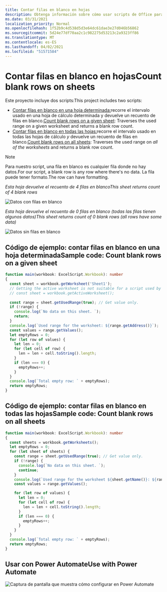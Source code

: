 ```yaml
---
title: Contar filas en blanco en hojas
description: Obtenga información sobre cómo usar scripts de Office para detectar si hay filas en blanco en lugar de datos en las hojas de cálculo y, a continuación, informe del recuento de filas en blanco que se usará en un flujo de Power Automate.
ms.date: 03/31/2021
localization_priority: Normal
ms.openlocfilehash: 1f52b9c4d538d5d3e64dc61dae3e27d046b56862
ms.sourcegitcommit: 5d24e77df70aa2c1c982275d53213c2a9323ff86
ms.translationtype: MT
ms.contentlocale: es-ES
ms.lasthandoff: 04/02/2021
ms.locfileid: "51571584"
---
```

# <a name="count-blank-rows-on-sheets"></a><span data-ttu-id="a0263-103">Contar filas en blanco en hojas</span><span class="sxs-lookup"><span data-stu-id="a0263-103">Count blank rows on sheets</span></span>

<span data-ttu-id="a0263-104">Este proyecto incluye dos scripts:</span><span class="sxs-lookup"><span data-stu-id="a0263-104">This project includes two scripts:</span></span>

* <span data-ttu-id="a0263-105">[Contar filas en blanco en una hoja determinada:](#sample-code-count-blank-rows-on-a-given-sheet)recorre el intervalo usado en una hoja de cálculo determinada y devuelve un recuento de filas en blanco.</span><span class="sxs-lookup"><span data-stu-id="a0263-105">[Count blank rows on a given sheet](#sample-code-count-blank-rows-on-a-given-sheet): Traverses the used range on a given worksheet and returns a blank row count.</span></span>
* <span data-ttu-id="a0263-106">[Contar filas en blanco en todas las hojas:](#sample-code-count-blank-rows-on-all-sheets)recorre el intervalo usado en todas las hojas de cálculo _y_ devuelve un recuento de filas en blanco.</span><span class="sxs-lookup"><span data-stu-id="a0263-106">[Count blank rows on all sheets](#sample-code-count-blank-rows-on-all-sheets): Traverses the used range on _all of the worksheets_ and returns a blank row count.</span></span>

> [!NOTE]
> <span data-ttu-id="a0263-107">Para nuestro script, una fila en blanco es cualquier fila donde no hay datos.</span><span class="sxs-lookup"><span data-stu-id="a0263-107">For our script, a blank row is any row where there's no data.</span></span> <span data-ttu-id="a0263-108">La fila puede tener formato.</span><span class="sxs-lookup"><span data-stu-id="a0263-108">The row can have formatting.</span></span>

<span data-ttu-id="a0263-109">_Esta hoja devuelve el recuento de 4 filas en blanco_</span><span class="sxs-lookup"><span data-stu-id="a0263-109">_This sheet returns count of 4 blank rows_</span></span>

![Datos con filas en blanco](../../images/blank-rows.png)

<span data-ttu-id="a0263-111">_Esta hoja devuelve el recuento de 0 filas en blanco (todas las filas tienen algunos datos)_</span><span class="sxs-lookup"><span data-stu-id="a0263-111">_This sheet returns count of 0 blank rows (all rows have some data)_</span></span>

![Datos sin filas en blanco](../../images/no-blank-rows.png)

## <a name="sample-code-count-blank-rows-on-a-given-sheet"></a><span data-ttu-id="a0263-113">Código de ejemplo: contar filas en blanco en una hoja determinada</span><span class="sxs-lookup"><span data-stu-id="a0263-113">Sample code: Count blank rows on a given sheet</span></span>

```TypeScript
function main(workbook: ExcelScript.Workbook): number
{
  const sheet = workbook.getWorksheet('Sheet1'); 
  // Getting the active worksheet is not suitable for a script used by Power Automate.
  // const sheet = workbook.getActiveWorksheet();
  
  const range = sheet.getUsedRange(true); // Get value only.
  if (!range) {
    console.log(`No data on this sheet. `);
    return;
  }
  console.log(`Used range for the worksheet: ${range.getAddress()}`);
  const values = range.getValues();
  let emptyRows = 0;
  for (let row of values) {
    let len = 0; 
    for (let cell of row) {
      len = len + cell.toString().length;
    }
    if (len === 0) { 
      emptyRows++;
    }
  }
  console.log(`Total empty row: ` + emptyRows);
  return emptyRows;
}
```

## <a name="sample-code-count-blank-rows-on-all-sheets"></a><span data-ttu-id="a0263-114">Código de ejemplo: contar filas en blanco en todas las hojas</span><span class="sxs-lookup"><span data-stu-id="a0263-114">Sample code: Count blank rows on all sheets</span></span>

```TypeScript
function main(workbook: ExcelScript.Workbook): number
{
  const sheets = workbook.getWorksheets();
  let emptyRows = 0;
  for (let sheet of sheets) { 
    const range = sheet.getUsedRange(true); // Get value only.
    if (!range) {
      console.log(`No data on this sheet. `);
      continue;
    }
    console.log(`Used range for the worksheet ${sheet.getName()}: ${range.getAddress()}`);
    const values = range.getValues();

    for (let row of values) {
      let len = 0;
      for (let cell of row) {
        len = len + cell.toString().length;
      }
      if (len === 0) {
        emptyRows++;
      }
    }
  }
  console.log(`Total empty row: ` + emptyRows);
  return emptyRows;
}
```

## <a name="use-with-power-automate"></a><span data-ttu-id="a0263-115">Usar con Power Automate</span><span class="sxs-lookup"><span data-stu-id="a0263-115">Use with Power Automate</span></span>

![Captura de pantalla que muestra cómo configurar en Power Automate](../../images/use-in-power-automate.png)
